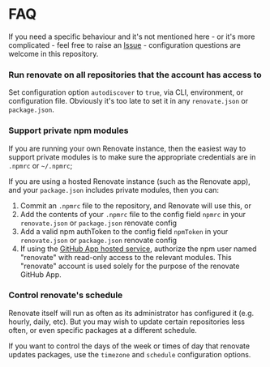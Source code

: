 # FAQ

If you need a specific behaviour and it's not mentioned here - or it's more
complicated - feel free to raise an
[Issue](https://github.com/renovateapp/renovate/issues) - configuration
questions are welcome in this repository.

### Run renovate on all repositories that the account has access to

Set configuration option `autodiscover` to `true`, via CLI, environment, or
configuration file. Obviously it's too late to set it in any `renovate.json` or
`package.json`.

### Support private npm modules

If you are running your own Renovate instance, then the easiest way to support
private modules is to make sure the appropriate credentials are in `.npmrc` or
`~/.npmrc`;

If you are using a hosted Renovate instance (such as the Renovate app), and your
`package.json` includes private modules, then you can:

1. Commit an `.npmrc` file to the repository, and Renovate will use this, or
2. Add the contents of your `.npmrc` file to the config field `npmrc` in your
   `renovate.json` or `package.json` renovate config
3. Add a valid npm authToken to the config field `npmToken` in your
   `renovate.json` or `package.json` renovate config
4. If using the [GitHub App hosted service](https://github.com/apps/renovate),
   authorize the npm user named "renovate" with read-only access to the relevant
   modules. This "renovate" account is used solely for the purpose of the
   renovate GitHub App.

### Control renovate's schedule

Renovate itself will run as often as its administrator has configured it (e.g.
hourly, daily, etc). But you may wish to update certain repositories less often,
or even specific packages at a different schedule.

If you want to control the days of the week or times of day that renovate
updates packages, use the `timezone` and `schedule` configuration options.
